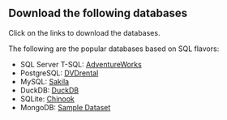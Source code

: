 ## Download the following databases

Click on the links to download the databases.

The following are the popular databases based on SQL flavors:

- SQL Server T-SQL: [AdventureWorks](https://github.com/Microsoft/sql-server-samples/releases/download/adventureworks/AdventureWorks-oltp-install-script.zip)
- PostgreSQL: [DVDrental](https://www.postgresqltutorial.com/wp-content/uploads/2019/05/dvdrental.zip)
- MySQL: [Sakila](https://downloads.mysql.com/docs/sakila-db.tar.gz)
- DuckDB: [DuckDB](https://motherduck.com/docs/getting-started/sample-data-queries/attach-sample-database/)
- SQLite: [Chinook](https://www.sqlitetutorial.net/wp-content/uploads/2018/03/chinook.zip)
- MongoDB: [Sample Dataset](https://www.mongodb.com/docs/atlas/sample-datasets/current/sample-datasets-sakila/)
